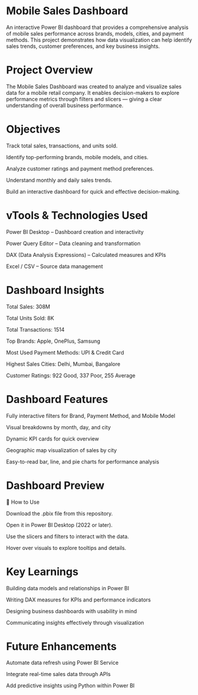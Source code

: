 # Mobile Sales Dashboard

An interactive Power BI dashboard that provides a comprehensive analysis of mobile sales performance across brands, models, cities, and payment methods. This project demonstrates how data visualization can help identify sales trends, customer preferences, and key business insights.

# Project Overview

The Mobile Sales Dashboard was created to analyze and visualize sales data for a mobile retail company. It enables decision-makers to explore performance metrics through filters and slicers — giving a clear understanding of overall business performance.

# Objectives

Track total sales, transactions, and units sold.

Identify top-performing brands, mobile models, and cities.

Analyze customer ratings and payment method preferences.

Understand monthly and daily sales trends.

Build an interactive dashboard for quick and effective decision-making.

# vTools & Technologies Used

Power BI Desktop – Dashboard creation and interactivity

Power Query Editor – Data cleaning and transformation

DAX (Data Analysis Expressions) – Calculated measures and KPIs

Excel / CSV – Source data management

# Dashboard Insights

Total Sales: 308M

Total Units Sold: 8K

Total Transactions: 1514

Top Brands: Apple, OnePlus, Samsung

Most Used Payment Methods: UPI & Credit Card

Highest Sales Cities: Delhi, Mumbai, Bangalore

Customer Ratings: 922 Good, 337 Poor, 255 Average

# Dashboard Features

Fully interactive filters for Brand, Payment Method, and Mobile Model

Visual breakdowns by month, day, and city

Dynamic KPI cards for quick overview

Geographic map visualization of sales by city

Easy-to-read bar, line, and pie charts for performance analysis

# Dashboard Preview

🚀 How to Use

Download the .pbix file from this repository.

Open it in Power BI Desktop (2022 or later).

Use the slicers and filters to interact with the data.

Hover over visuals to explore tooltips and details.

# Key Learnings

Building data models and relationships in Power BI

Writing DAX measures for KPIs and performance indicators

Designing business dashboards with usability in mind

Communicating insights effectively through visualization

# Future Enhancements

Automate data refresh using Power BI Service

Integrate real-time sales data through APIs

Add predictive insights using Python within Power BI
